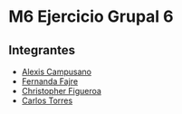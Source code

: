 # M6 Ejercicio Grupal 6

## Integrantes

- [Alexis Campusano](https://github.com/aleecmp)
- [Fernanda Fajre](https://github.com/fajrita)
- [Christopher Figueroa](https://github.com/cfigueroabc)
- [Carlos Torres](https://github.com/carlinus)
